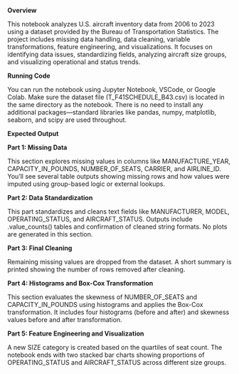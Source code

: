 **Overview**

This notebook analyzes U.S. aircraft inventory data from 2006 to 2023 using a dataset provided by the Bureau of Transportation Statistics. The project includes missing data handling, data cleaning, variable transformations, feature engineering, and visualizations. It focuses on identifying data issues, standardizing fields, analyzing aircraft size groups, and visualizing operational and status trends. 

**Running Code**

You can run the notebook using Jupyter Notebook, VSCode, or Google Colab. Make sure the dataset file (T_F41SCHEDULE_B43.csv) is located in the same directory as the notebook. There is no need to install any additional packages—standard libraries like pandas, numpy, matplotlib, seaborn, and scipy are used throughout. 

**Expected Output**

**Part 1: Missing Data**

This section explores missing values in columns like MANUFACTURE_YEAR, CAPACITY_IN_POUNDS, NUMBER_OF_SEATS, CARRIER, and AIRLINE_ID. You’ll see several table outputs showing missing rows and how values were imputed using group-based logic or external lookups. 

**Part 2: Data Standardization**

This part standardizes and cleans text fields like MANUFACTURER, MODEL, OPERATING_STATUS, and AIRCRAFT_STATUS. Outputs include .value_counts() tables and confirmation of cleaned string formats. No plots are generated in this section. 

**Part 3: Final Cleaning**

Remaining missing values are dropped from the dataset. A short summary is printed showing the number of rows removed after cleaning.

**Part 4: Histograms and Box-Cox Transformation**

This section evaluates the skewness of NUMBER_OF_SEATS and CAPACITY_IN_POUNDS using histograms and applies the Box-Cox transformation. It includes four histograms (before and after) and skewness values before and after transformation.

**Part 5: Feature Engineering and Visualization**

A new SIZE category is created based on the quartiles of seat count. The notebook ends with two stacked bar charts showing proportions of OPERATING_STATUS and AIRCRAFT_STATUS across different size groups.
